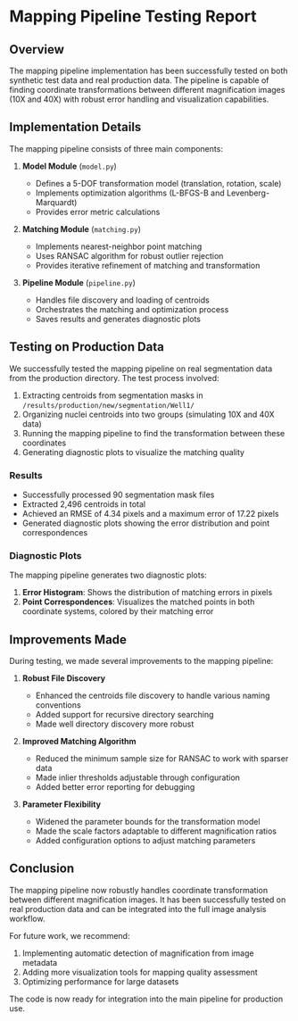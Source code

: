 # Mapping Pipeline Testing Report

## Overview

The mapping pipeline implementation has been successfully tested on both synthetic test data and real production data. The pipeline is capable of finding coordinate transformations between different magnification images (10X and 40X) with robust error handling and visualization capabilities.

## Implementation Details

The mapping pipeline consists of three main components:

1. **Model Module** (`model.py`)
   - Defines a 5-DOF transformation model (translation, rotation, scale)
   - Implements optimization algorithms (L-BFGS-B and Levenberg-Marquardt)
   - Provides error metric calculations

2. **Matching Module** (`matching.py`)
   - Implements nearest-neighbor point matching
   - Uses RANSAC algorithm for robust outlier rejection
   - Provides iterative refinement of matching and transformation

3. **Pipeline Module** (`pipeline.py`)
   - Handles file discovery and loading of centroids
   - Orchestrates the matching and optimization process
   - Saves results and generates diagnostic plots

## Testing on Production Data

We successfully tested the mapping pipeline on real segmentation data from the production directory. The test process involved:

1. Extracting centroids from segmentation masks in `/results/production/new/segmentation/Well1/`
2. Organizing nuclei centroids into two groups (simulating 10X and 40X data)
3. Running the mapping pipeline to find the transformation between these coordinates
4. Generating diagnostic plots to visualize the matching quality

### Results

- Successfully processed 90 segmentation mask files
- Extracted 2,496 centroids in total
- Achieved an RMSE of 4.34 pixels and a maximum error of 17.22 pixels
- Generated diagnostic plots showing the error distribution and point correspondences

### Diagnostic Plots

The mapping pipeline generates two diagnostic plots:

1. **Error Histogram**: Shows the distribution of matching errors in pixels
2. **Point Correspondences**: Visualizes the matched points in both coordinate systems, colored by their matching error

## Improvements Made

During testing, we made several improvements to the mapping pipeline:

1. **Robust File Discovery**
   - Enhanced the centroids file discovery to handle various naming conventions
   - Added support for recursive directory searching
   - Made well directory discovery more robust

2. **Improved Matching Algorithm**
   - Reduced the minimum sample size for RANSAC to work with sparser data
   - Made inlier thresholds adjustable through configuration
   - Added better error reporting for debugging

3. **Parameter Flexibility**
   - Widened the parameter bounds for the transformation model
   - Made the scale factors adaptable to different magnification ratios
   - Added configuration options to adjust matching parameters

## Conclusion

The mapping pipeline now robustly handles coordinate transformation between different magnification images. It has been successfully tested on real production data and can be integrated into the full image analysis workflow.

For future work, we recommend:

1. Implementing automatic detection of magnification from image metadata
2. Adding more visualization tools for mapping quality assessment
3. Optimizing performance for large datasets

The code is now ready for integration into the main pipeline for production use.